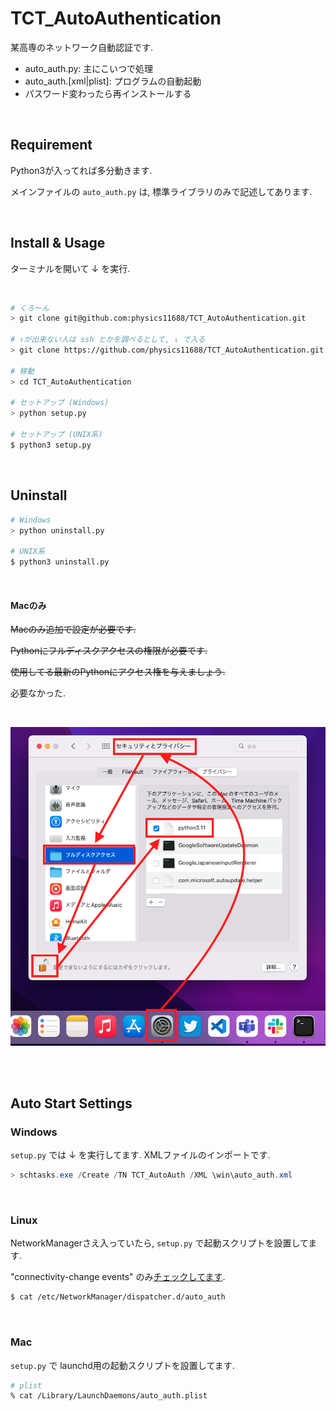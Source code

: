 # TCT_AutoAuthentication
某高専のネットワーク自動認証です.

- auto_auth.py: 主にこいつで処理<br>
- auto_auth.[xml|plist]: プログラムの自動起動<br>
- パスワード変わったら再インストールする

<br>

## Requirement
Python3が入ってれば多分動きます.

メインファイルの `auto_auth.py` は, 標準ライブラリのみで記述してあります.

<br>

## Install & Usage

ターミナルを開いて ↓ を実行.

<br>

```bash
# くろ～ん
> git clone git@github.com:physics11688/TCT_AutoAuthentication.git

# ↑が出来ない人は ssh とかを調べるとして, ↓ で入る
> git clone https://github.com/physics11688/TCT_AutoAuthentication.git

# 移動
> cd TCT_AutoAuthentication

# セットアップ (Windows)
> python setup.py

# セットアップ (UNIX系)
$ python3 setup.py

```

<br>

## Uninstall
```bash
# Windows
> python uninstall.py

# UNIX系
$ python3 uninstall.py
```

<br>

#### Macのみ
~~Macのみ追加で設定が必要です.~~

~~Pythonにフルディスクアクセスの権限が必要です.~~

~~使用してる最新のPythonにアクセス権を与えましょう.~~

必要なかった.

<br>

![mac](./pic/mac.png)

<br>


<br>

## Auto Start Settings
### Windows

`setup.py` では ↓ を実行してます.
XMLファイルのインポートです.

```powershell
> schtasks.exe /Create /TN TCT_AutoAuth /XML \win\auto_auth.xml 
```


<br>

### Linux

NetworkManagerさえ入っていたら, `setup.py` で起動スクリプトを設置してます. 

"connectivity-change events" のみ[チェックしてます](https://man.archlinux.org/man/NetworkManager-dispatcher.8.en).

```bash
$ cat /etc/NetworkManager/dispatcher.d/auto_auth
```



<br>

### Mac

`setup.py` で launchd用の起動スクリプトを設置してます. 

```bash
# plist
% cat /Library/LaunchDaemons/auto_auth.plist
```
